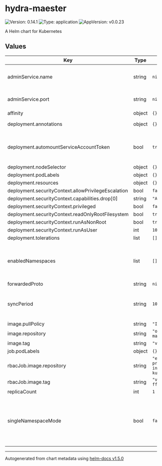 # hydra-maester

![Version: 0.14.1](https://img.shields.io/badge/Version-0.14.1-informational?style=flat-square) ![Type: application](https://img.shields.io/badge/Type-application-informational?style=flat-square) ![AppVersion: v0.0.23](https://img.shields.io/badge/AppVersion-v0.0.23-informational?style=flat-square)

A Helm chart for Kubernetes

## Values

| Key | Type | Default | Description |
|-----|------|---------|-------------|
| adminService.name | string | `nil` | Name of target hydra service. Example: `hydra-admin.mynamespace` |
| adminService.port | string | `nil` | Port of target hydra service. Example: `1234` |
| affinity | object | `{}` | K8s node affinity |
| deployment.annotations | object | `{}` | k8s deployment annotations |
| deployment.automountServiceAccountToken | bool | `true` | SA Token Auto-mounting. Required to communicate with k8s API |
| deployment.nodeSelector | object | `{}` | k8s node selector |
| deployment.podLabels | object | `{}` | k8s pod labels |
| deployment.resources | object | `{}` | k8s resources |
| deployment.securityContext.allowPrivilegeEscalation | bool | `false` | [See for details](https://kubernetes.io/docs/tasks/configure-pod-container/security-context/) |
| deployment.securityContext.capabilities.drop[0] | string | `"ALL"` | [See for details](https://kubernetes.io/docs/tasks/configure-pod-container/security-context/) |
| deployment.securityContext.privileged | bool | `false` | [See for details](https://kubernetes.io/docs/tasks/configure-pod-container/security-context/) |
| deployment.securityContext.readOnlyRootFilesystem | bool | `true` | [See for details](https://kubernetes.io/docs/tasks/configure-pod-container/security-context/) |
| deployment.securityContext.runAsNonRoot | bool | `true` | [See for details](https://kubernetes.io/docs/tasks/configure-pod-container/security-context/) |
| deployment.securityContext.runAsUser | int | `1000` | [See for details](https://kubernetes.io/docs/tasks/configure-pod-container/security-context/) |
| deployment.tolerations | list | `[]` | k8s toleration |
| enabledNamespaces | list | `[]` | The Controller have CREATE and READ access to all Secrets in the namespaces listed below. |
| forwardedProto | string | `nil` |  |
| syncPeriod | string | `10h` | The minimum frequency at which watched resources are reconciled |
| image.pullPolicy | string | `"IfNotPresent"` |  |
| image.repository | string | `"oryd/hydra-maester"` |  |
| image.tag | string | `"v0.0.23"` |  |
| job.podLabels | object | `{}` |  |
| rbacJob.image.repository | string | `"eu.gcr.io/kyma-project/test-infra/alpine-kubectl"` |  |
| rbacJob.image.tag | string | `"v20190325-ff66a3a"` |  |
| replicaCount | int | `1` |  |
| singleNamespaceMode | bool | `false` | Single namespace mode. If enabled the controller will watch for resources only from this namespace, ignoring others |

----------------------------------------------
Autogenerated from chart metadata using [helm-docs v1.5.0](https://github.com/norwoodj/helm-docs/releases/v1.5.0)

